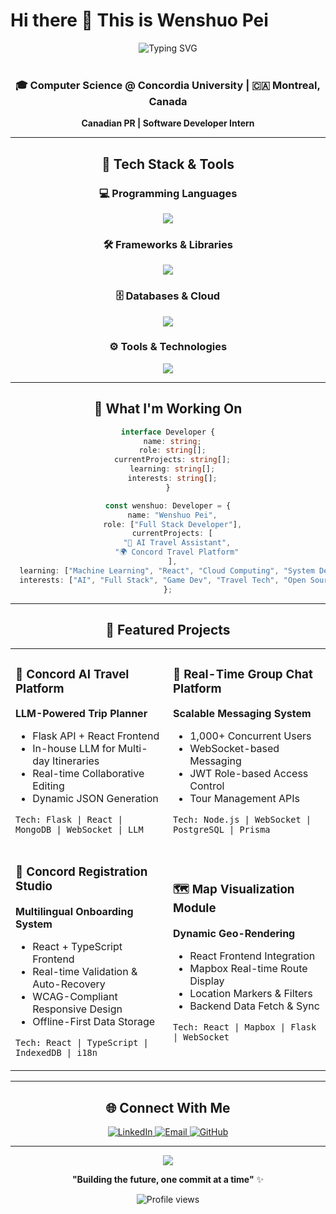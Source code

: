 # Hi there 👋 This is Wenshuo Pei

<div align="center">
  <img src="https://readme-typing-svg.herokuapp.com?font=Fira+Code&size=28&duration=3000&pause=1000&color=58A6FF&center=true&vCenter=true&width=600&lines=Full+Stack+Developer;AI%2FML+Enthusiast;Computer+Science+Student" alt="Typing SVG" />
</div>

<br>

<div align="center">

### 🎓 Computer Science @ Concordia University | 🇨🇦 Montreal, Canada
**Canadian PR | Software Developer Intern**

</div>

---

<h2 align="center">🚀 Tech Stack & Tools</h2>

<div align="center">

### 💻 Programming Languages
<p>
<img src="https://skillicons.dev/icons?i=java,python,cpp,c,javascript,html,css,r&theme=dark" />
</p>

### 🛠️ Frameworks & Libraries  
<p>
<img src="https://skillicons.dev/icons?i=react,nodejs,express,flask,bootstrap,tailwind,jquery,materialui&theme=dark" />
</p>

### 🗄️ Databases & Cloud
<p>
<img src="https://skillicons.dev/icons?i=mysql,mongodb,postgresql,aws,gcp,firebase,redis&theme=dark" />
</p>

### ⚙️ Tools & Technologies
<p>
<img src="https://skillicons.dev/icons?i=git,docker,kubernetes,linux,vscode,figma,postman,github&theme=dark" />
</p>

</div>

---

<h2 align="center">💼 What I'm Working On</h2>

<div align="center">

```typescript
interface Developer {
  name: string;
  role: string[];
  currentProjects: string[];
  learning: string[];
  interests: string[];
}

const wenshuo: Developer = {
  name: "Wenshuo Pei",
  role: ["Full Stack Developer"],
  currentProjects: [
    "🤖 AI Travel Assistant",
    "🌍 Concord Travel Platform"
  ],
  learning: ["Machine Learning", "React", "Cloud Computing", "System Design"],
  interests: ["AI", "Full Stack", "Game Dev", "Travel Tech", "Open Source"]
};
```

</div>

---

<h2 align="center">🎯 Featured Projects</h2>

<div align="center">

<table>
<tr>
<td width="50%">

### 🌟 Concord AI Travel Platform
**LLM-Powered Trip Planner**
- Flask API + React Frontend  
- In-house LLM for Multi-day Itineraries  
- Real-time Collaborative Editing  
- Dynamic JSON Generation

`Tech: Flask | React | MongoDB | WebSocket | LLM`

</td>
<td width="50%">

### 💬 Real-Time Group Chat Platform
**Scalable Messaging System**
- 1,000+ Concurrent Users  
- WebSocket-based Messaging  
- JWT Role-based Access Control  
- Tour Management APIs

`Tech: Node.js | WebSocket | PostgreSQL | Prisma`

</td>
</tr>
<tr>
<td width="50%">

### 📝 Concord Registration Studio  
**Multilingual Onboarding System**
- React + TypeScript Frontend  
- Real-time Validation & Auto-Recovery  
- WCAG-Compliant Responsive Design  
- Offline-First Data Storage

`Tech: React | TypeScript | IndexedDB | i18n`

</td>
<td width="50%">

### 🗺️ Map Visualization Module
**Dynamic Geo-Rendering**
- React Frontend Integration  
- Mapbox Real-time Route Display  
- Location Markers & Filters  
- Backend Data Fetch & Sync

`Tech: React | Mapbox | Flask | WebSocket`
</td>
</tr>
</table>

</div>


---

<div align="center">

## 🌐 Connect With Me

<a href="https://www.linkedin.com/in/wenshuo-pei-24890321a/">
  <img src="https://img.shields.io/badge/LinkedIn-0077B5?style=for-the-badge&logo=linkedin&logoColor=white" alt="LinkedIn"/>
</a>
<a href="mailto:peiwenshuo@gmail.com">
  <img src="https://img.shields.io/badge/Email-D14836?style=for-the-badge&logo=gmail&logoColor=white" alt="Email"/>
</a>
<a href="https://github.com/peiwenshuo">
  <img src="https://img.shields.io/badge/GitHub-100000?style=for-the-badge&logo=github&logoColor=white" alt="GitHub"/>
</a>

</div>

---

<div align="center">

<img src="https://capsule-render.vercel.app/api?type=waving&color=gradient&height=100&section=footer&animation=fadeIn" />

**"Building the future, one commit at a time"** ✨

<img src="https://komarev.com/ghpvc/?username=peiwenshuo&style=flat-square&color=blue" alt="Profile views"/>

</div>

